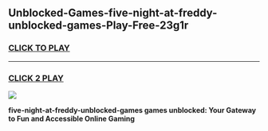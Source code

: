
## Unblocked-Games-five-night-at-freddy-unblocked-games-Play-Free-23g1r
<h3>
<a href="https://premium76.site?title=five-night-at-freddy-unblocked-games&ref=15A">CLICK TO PLAY</a></h3>
<hr>

<h3>
<a href="https://premium76.site?title=five-night-at-freddy-unblocked-games&ref=15A">CLICK 2 PLAY</a>
  
</h3>

<a href="https://premium76.site?title=five-night-at-freddy-unblocked-games&ref=15A"><img src="https://clearcache.store/games.png"></a>


**five-night-at-freddy-unblocked-games games unblocked: Your Gateway to Fun and Accessible Online Gaming**
